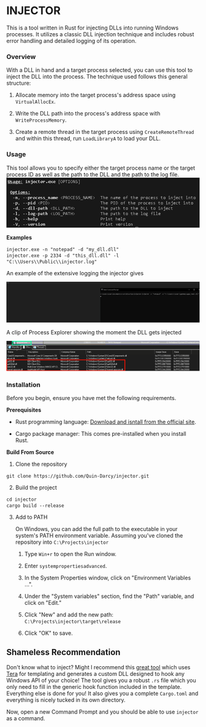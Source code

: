 # INJECTOR

This is a tool written in Rust for injecting DLLs into running Windows processes. It utilizes a classic DLL injection technique and includes robust error handling and detailed logging of its operation. 

### Overview

With a DLL in hand and a target process selected, you can use this tool to inject the DLL into the process. The technique used follows this general structure:

1. Allocate memory into the target process's address space using `VirtualAllocEx`.

2. Write the DLL path into the process's address space with `WriteProcessMemory`.

3. Create a remote thread in the target process using `CreateRemoteThread` and within this thread, run `LoadLibraryA` to load your DLL.

### Usage

This tool allows you to specify either the target process name or the target process ID as well as the path to the DLL and the path to the log file. 
 ![usage](pictures/usage.PNG)

**Examples**

```shell
injector.exe -n "notepad" -d "my_dll.dll"
injector.exe -p 2334 -d "this_dll.dll" -l "C:\\Users\\Public\\injector.log"
```



An example of the extensive logging the injector gives

![live_log](pictures/live_log.gif)

A clip of Process Explorer showing the moment the DLL gets injected

![live_procexp](pictures/live_proc_exp.gif)

### Installation

Before you begin, ensure you have met the following requirements.

**Prerequisites**

* Rust programming language: [Download and isntall from the official site](https://www.rust-lang.org/tools/install).

* Cargo package manager: This comes pre-installed when you install Rust. 

**Build From Source**

1. Clone the repository

```shell
git clone https://github.com/Quin-Darcy/injector.git
```

2. Build the project

```shell
cd injector
cargo build --release
```

3. Add to PATH
   
   On Windows, you can add the full path to the executable in your system's PATH environment variable. Assuming you've cloned the repository into `C:\Projects\injector`
   
   1. Type `Win+r` to open the Run window.
   
   2. Enter `systempropertiesadvanced`.
   
   3. In the System Properties window, click on "Environment Variables ...".
   
   4. Under the "System variables" section, find the "Path" variable, and click on "Edit."
   
   5. Click "New" and add the new path: `C:\Projects\injector\target\release`
   
   6. Click "OK" to save.

## Shameless Recommendation
Don't know what to inject? Might I recommend this [great tool](https://github.com/Quin-Darcy/hooky) which uses [Tera](https://docs.rs/tera/latest/tera/) for templating and generates a custom DLL designed to hook any Windows API of your choice! The tool gives you a robust `.rs` file which you only need to fill in the generic hook function included in the template. Everything else is done for you! It also gives you a complete `Cargo.toml` and everything is nicely tucked in its own directory. 
   
   Now, open a new Command Prompt and you should be able to use `injector` as a command.
